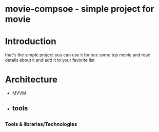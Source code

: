 # movie-compsoe - simple project for movie

# Introduction
that's the simple project you can use it for see some top movie and read details about it and add it to your favorite list

# Architecture
* MVVM
* ## tools

## <font size="3">Tools & libraries/Technologies</font>
